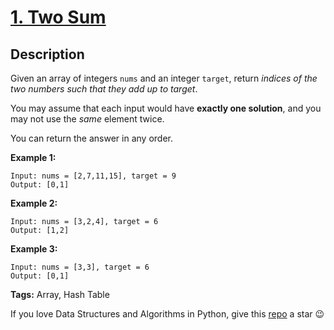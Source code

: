 # [1. Two Sum][title]

## Description

Given an array of integers `nums` and an integer `target`, return _indices of the two numbers such that they add up to target_.

You may assume that each input would have **exactly one solution**, and you may not use the _same_ element twice.

You can return the answer in any order.

**Example 1:**
```text
Input: nums = [2,7,11,15], target = 9
Output: [0,1]
```

**Example 2:**
```text
Input: nums = [3,2,4], target = 6
Output: [1,2]
```

**Example 3:**
```text
Input: nums = [3,3], target = 6
Output: [0,1]
```

**Tags:** Array, Hash Table

If you love Data Structures and Algorithms in Python, give this [repo][me] a star :wink:

[title]: https://leetcode.com/problems/grid-illumination/
[me]: https://github.com/bumblebee211196/awesome-python-leetcode
